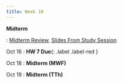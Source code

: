 ```yaml
---
title: Week 10
---
```


**Midterm**

:  [Midterm Review](https://edstem.org/us/courses/41263/lessons/72579/slides/387970), [Slides From Study Session](https://docs.google.com/presentation/d/1D9fDf9vZ1qqKXkIMwcJn2XA1pwNwsgEF6Zf0xxLgn8U/edit#slide=id.p)

Oct 16
:  **HW 7 Due**{: .label .label-red }

Oct 18
:  **Midterm (MWF)**

Oct 19
:  **Midterm (TTh)**
